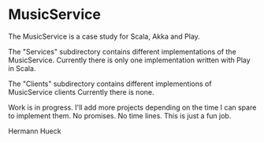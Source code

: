 # MusicService

The MusicService is a case study for Scala, Akka and Play.

The "Services" subdirectory contains different implementations of the MusicService.
Currently there is only one implementation written with Play in Scala.

The "Clients" subdirectory contains different implementions of MusicService clients
Currently there is none.

Work is in progress. I'll add more projects depending on the time I can spare to implement
them. No promises. No time lines. This is just a fun job.

Hermann Hueck
